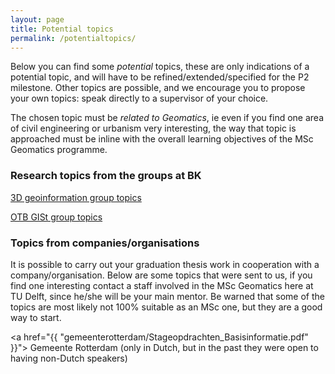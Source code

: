 ```yaml
---
layout: page
title: Potential topics
permalink: /potentialtopics/
---
```


Below you can find some *potential* topics, these are only indications of a potential topic, and will have to be refined/extended/specified for the P2 milestone.
Other topics are possible, and we encourage you to propose your own topics: speak directly to a supervisor of your choice.

The chosen topic must be *related to Geomatics*, ie even if you find one area of civil engineering or urbanism very interesting, the way that topic is approached must be inline with the overall learning objectives of the MSc Geomatics programme.

### Research topics from the groups at BK

<a href="https://3d.bk.tudelft.nl/education/msctopics/"><i class="fa fa-external-link"></i> 3D geoinformation group topics</a>

<a href="http://wiki.tudelft.nl/bin/view/Organisation/OTB/GISt/MScThesisTopics"><i class="fa fa-external-link"></i> OTB GISt group topics</a>


### Topics from companies/organisations

It is possible to carry out your graduation thesis work in cooperation with a company/organisation.
Below are some topics that were sent to us, if you find one interesting contact a staff involved in the MSc Geomatics here at TU Delft, since he/she will be your main mentor.
Be warned that some of the topics are most likely not 100% suitable as an MSc one, but they are a good way to start.

<a href="{{ "gemeenterotterdam/Stageopdrachten_Basisinformatie.pdf" }}"><i class="fa fa-external-link"></i> Gemeente Rotterdam</a> (only in Dutch, but in the past they were open to having non-Dutch speakers)
  
